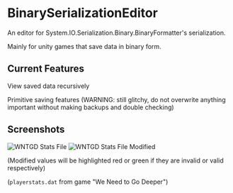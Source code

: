 # BinarySerializationEditor
 An editor for System.IO.Serialization.Binary.BinaryFormatter's serialization.
 
 Mainly for unity games that save data in binary form.


## Current Features
View saved data recursively

Primitive saving features (WARNING: still glitchy, do not overwrite anything important without making backups and double checking)

## Screenshots

![WNTGD Stats File](https://user-images.githubusercontent.com/63355054/178563978-b249072d-b6c2-43c8-8e63-5a2522e86b74.png)
![WNTGD Stats File Modified](https://user-images.githubusercontent.com/63355054/178563596-d1eee8c1-94d6-47a1-974b-ad8efa2aef79.png)


(Modified values will be highlighted red or green if they are invalid or valid respectively)

(`playerstats.dat` from game "We Need to Go Deeper")

